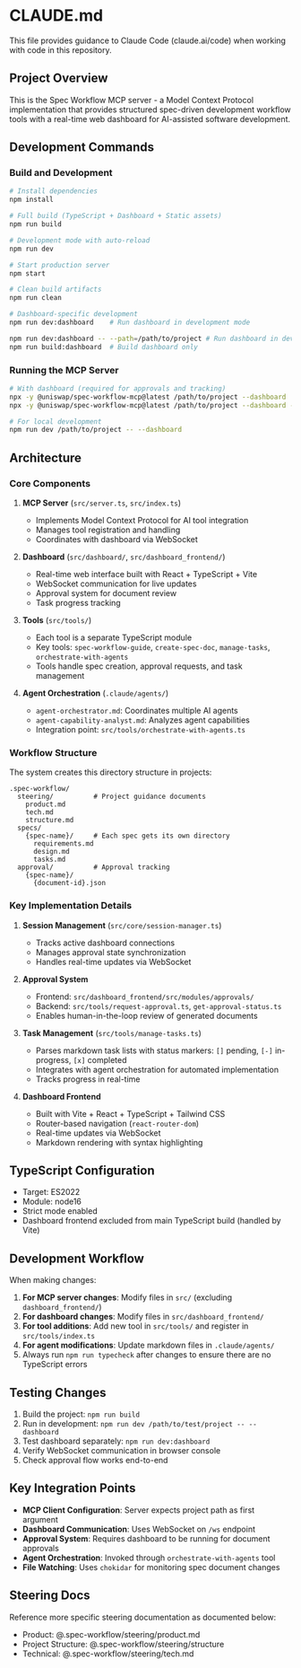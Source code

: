 # CLAUDE.md

This file provides guidance to Claude Code (claude.ai/code) when working with code in this repository.

## Project Overview

This is the Spec Workflow MCP server - a Model Context Protocol implementation that provides structured spec-driven development workflow tools with a real-time web dashboard for AI-assisted software development.

## Development Commands

### Build and Development

```bash
# Install dependencies
npm install

# Full build (TypeScript + Dashboard + Static assets)
npm run build

# Development mode with auto-reload
npm run dev

# Start production server
npm start

# Clean build artifacts
npm run clean

# Dashboard-specific development
npm run dev:dashboard    # Run dashboard in development mode

npm run dev:dashboard -- --path=/path/to/project # Run dashboard in development mode for a specific project
npm run build:dashboard  # Build dashboard only
```

### Running the MCP Server

```bash
# With dashboard (required for approvals and tracking)
npx -y @uniswap/spec-workflow-mcp@latest /path/to/project --dashboard
npx -y @uniswap/spec-workflow-mcp@latest /path/to/project --dashboard --port 3000

# For local development
npm run dev /path/to/project -- --dashboard
```

## Architecture

### Core Components

1. **MCP Server** (`src/server.ts`, `src/index.ts`)
   - Implements Model Context Protocol for AI tool integration
   - Manages tool registration and handling
   - Coordinates with dashboard via WebSocket

2. **Dashboard** (`src/dashboard/`, `src/dashboard_frontend/`)
   - Real-time web interface built with React + TypeScript + Vite
   - WebSocket communication for live updates
   - Approval system for document review
   - Task progress tracking

3. **Tools** (`src/tools/`)
   - Each tool is a separate TypeScript module
   - Key tools: `spec-workflow-guide`, `create-spec-doc`, `manage-tasks`, `orchestrate-with-agents`
   - Tools handle spec creation, approval requests, and task management

4. **Agent Orchestration** (`.claude/agents/`)
   - `agent-orchestrator.md`: Coordinates multiple AI agents
   - `agent-capability-analyst.md`: Analyzes agent capabilities
   - Integration point: `src/tools/orchestrate-with-agents.ts`

### Workflow Structure

The system creates this directory structure in projects:

```trees
.spec-workflow/
  steering/          # Project guidance documents
    product.md
    tech.md
    structure.md
  specs/
    {spec-name}/     # Each spec gets its own directory
      requirements.md
      design.md
      tasks.md
  approval/          # Approval tracking
    {spec-name}/
      {document-id}.json
```

### Key Implementation Details

1. **Session Management** (`src/core/session-manager.ts`)
   - Tracks active dashboard connections
   - Manages approval state synchronization
   - Handles real-time updates via WebSocket

2. **Approval System**
   - Frontend: `src/dashboard_frontend/src/modules/approvals/`
   - Backend: `src/tools/request-approval.ts`, `get-approval-status.ts`
   - Enables human-in-the-loop review of generated documents

3. **Task Management** (`src/tools/manage-tasks.ts`)
   - Parses markdown task lists with status markers: `[]` pending, `[-]` in-progress, `[x]` completed
   - Integrates with agent orchestration for automated implementation
   - Tracks progress in real-time

4. **Dashboard Frontend**
   - Built with Vite + React + TypeScript + Tailwind CSS
   - Router-based navigation (`react-router-dom`)
   - Real-time updates via WebSocket
   - Markdown rendering with syntax highlighting

## TypeScript Configuration

- Target: ES2022
- Module: node16
- Strict mode enabled
- Dashboard frontend excluded from main TypeScript build (handled by Vite)

## Development Workflow

When making changes:

1. **For MCP server changes**: Modify files in `src/` (excluding `dashboard_frontend/`)
2. **For dashboard changes**: Modify files in `src/dashboard_frontend/`
3. **For tool additions**: Add new tool in `src/tools/` and register in `src/tools/index.ts`
4. **For agent modifications**: Update markdown files in `.claude/agents/`
5. Always run `npm run typecheck` after changes to ensure there are no TypeScript errors

## Testing Changes

1. Build the project: `npm run build`
2. Run in development: `npm run dev /path/to/test/project -- --dashboard`
3. Test dashboard separately: `npm run dev:dashboard`
4. Verify WebSocket communication in browser console
5. Check approval flow works end-to-end

## Key Integration Points

- **MCP Client Configuration**: Server expects project path as first argument
- **Dashboard Communication**: Uses WebSocket on `/ws` endpoint
- **Approval System**: Requires dashboard to be running for document approvals
- **Agent Orchestration**: Invoked through `orchestrate-with-agents` tool
- **File Watching**: Uses `chokidar` for monitoring spec document changes

## Steering Docs

Reference more specific steering documentation as documented below:

- Product: @.spec-workflow/steering/product.md
- Project Structure: @.spec-workflow/steering/structure
- Technical: @.spec-workflow/steering/tech.md
